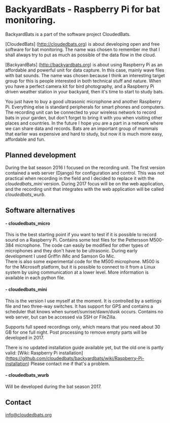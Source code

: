 # BackyardBats - Raspberry Pi for bat monitoring.

BackyardBats is a part of the software project CloudedBats. 

[CloudedBats] (http://cloudedbats.org) is about developing open and free software for bat monitoring. The name was chosen to remember me that I shall always try to put as much as possible of the data flow in the cloud. 

[BackyardBats] (http://backyardbats.org) is about using Raspberry Pi as an affordable and powerful unit for data capture. In this case, mainly wave files with bat sounds. The name was chosen because I think an interesting target group for this is people interested in both technical stuff and nature. When you have a perfect camera kit for bird photography, and a Raspberry Pi driven weather station in your backyard, then it's time to start to study bats. 

You just have to buy a good ultrasonic microphone and another Raspberry Pi. Everything else is standard peripherals for smart phones and computers. The recording unit can be connected to your wireless network to record bats in your garden, but don't forget to bring it with you when visiting other places and countries. In the future I hope you are a part in a network where we can share data and records. Bats are an important group of mammals that earlier was expensive and hard to study, but now it is much more easy, affordable and fun.

## Planned development

During the bat season 2016 I focused on the recording unit. The first version contained a web server (Django) for configuration and control. This was not practical when recording in the field and I decided to replace it with the *cloudedbats_mini* version. During 2017 focus will be on the web application, and the recording unit that integrates with the web application will be called *cloudedbats_wurb*.  
## Software alternatives

#### - cloudedbats_micro

This is the best starting point if you want to test if it is possible to record sound on a Raspberry Pi. Contains some test files for the Pettersson M500-384 microphone. The code can easily be modified for other types of microphones and they don't have to be ultrasonic. During early development I used Griffin iMic and Samson Go Mic.  
There is also some experimental code for the M500 microphone. M500 is for the Microsoft platform, but it is possible to connect to it from a Linux system by using communication at a lower level. 
More information is available in each python file.

#### - cloudedbats_mini

This is the version I use myself at the moment. It is controlled by a settings file and two three-way switches. It has support for GPS and contains a scheduler that knows when sunset/sunrise/dawn/dusk occurs. Contains no web server, but can be accessed via SSH or FileZilla. 

Supports full speed recordings only, which means that you need about 30 GB for one full night. Post processing to remove empty parts will be developed in 2017. 

There is no updated installation guide available yet, but the old one is partly valid: [Wiki: Raspberry Pi installation] (https://github.com/cloudedbats/backyardbats/wiki/Raspberry-Pi-installation)
Please contact me if that's a problem.

#### - cloudedbats_wurb

Will be developed during the bat season 2017.

## Contact

info@cloudedbats.org
